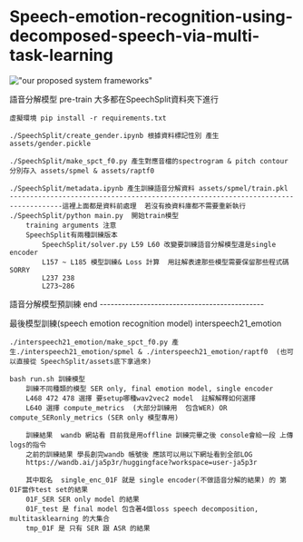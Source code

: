 # Speech-emotion-recognition-using-decomposed-speech-via-multi-task-learning
!["our proposed system frameworks"](https://github.com/Xuplussss/Speech-emotion-recognition-using-decomposed-speech-via-multi-task-learning/blob/main/systemframeworks.png?raw=true)

語音分解模型  pre-train  大多都在SpeechSplit資料夾下進行

    虛擬環境 pip install -r requirements.txt

    ./SpeechSplit/create_gender.ipynb 根據資料標記性別 產生assets/gender.pickle

    ./SpeechSplit/make_spct_f0.py 產生對應音檔的spectrogram & pitch contour 分別存入 assets/spmel & assets/raptf0

    ./SpeechSplit/metadata.ipynb 產生訓練語音分解資料 assets/spmel/train.pkl   
    -----------------------------------------------------------------------------------這裡上面都是資料前處理  若沒有換資料庫都不需要重新執行
    ./SpeechSplit/python main.py  開始train模型 
        training arguments 注意 
        SpeechSplit有兩種訓練版本
            SpeechSplit/solver.py L59 L60 改變要訓練語音分解模型還是single encoder
            L157 ~ L185 模型訓練& Loss 計算  用註解表達那些模型需要保留那些程式碼  SORRY
            L237 238 
            L273~286
        

語音分解模型預訓練 end ---------------------------------------------

最後模型訓練(speech emotion recognition model)   interspeech21_emotion

    ./interspeech21_emotion/make_spct_f0.py 產生./interspeech21_emotion/spmel & ./interspeech21_emotion/raptf0  (也可以直接從 SpeechSplit/assets底下拿過來)

    bash run.sh 訓練模型 
        訓練不同種類的模型 SER only, final emotion model, single encoder
        L468 472 478 選擇 要setup哪種wav2vec2 model  註解解釋如何選擇
        L640 選擇 compute_metrics  (大部分訓練用  包含WER) OR  compute_SERonly_metrics (SER only 模型專用)

        訓練結果  wandb 網站看 目前我是用offline 訓練完畢之後 console會給一段 上傳logs的指令
        之前的訓練結果 學長創完wandb 帳號後 應該可以用以下網址看到全部LOG
        https://wandb.ai/ja5p3r/huggingface?workspace=user-ja5p3r

        其中取名  single_enc_01F 就是 single encoder(不做語音分解的結果) 的 第01F當作test set的結果
        01F_SER SER only model 的結果
        01F_test 是 final model 包含著4個loss speech decomposition, multitasklearning 的大集合
        tmp_01F 是 只有 SER 跟 ASR 的結果
